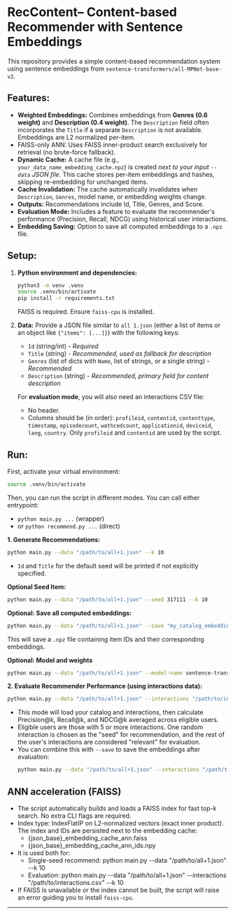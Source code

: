 # RecContent– Content-based Recommender with Sentence Embeddings

This repository provides a simple content-based recommendation system using sentence embeddings from `sentence-transformers/all-MPNet-base-v2`.

## Features:
- **Weighted Embeddings:** Combines embeddings from **Genres (0.6 weight)** and **Description (0.4 weight)**. The `Description` field often incorporates the `Title` if a separate `Description` is not available. Embeddings are L2 normalized per-item.
- FAISS-only ANN: Uses FAISS inner-product search exclusively for retrieval (no brute-force fallback).
- **Dynamic Cache:** A cache file (e.g., `your_data_name_embedding_cache.npz`) is created *next to your input `--data` JSON file*. This cache stores per-item embeddings and hashes, skipping re-embedding for unchanged items.
- **Cache Invalidation:** The cache automatically invalidates when `Description`, `Genres`, model name, or embedding weights change.
- **Outputs:** Recommendations include Id, Title, Genres, and Score.
- **Evaluation Mode:** Includes a feature to evaluate the recommender's performance (Precision, Recall, NDCG) using historical user interactions.
- **Embedding Saving:** Option to save all computed embeddings to a `.npz` file.

## Setup:
1) **Python environment and dependencies:**
   ```bash
   python3 -m venv .venv
   source .venv/bin/activate
   pip install -r requirements.txt
   ```
   FAISS is required. Ensure `faiss-cpu` is installed.

2) **Data:**
   Provide a JSON file similar to `all 1.json` (either a list of items or an object like `{"items": [...]}`) with the following keys:
   - `Id` (string/int) - *Required*
   - `Title` (string) - *Recommended, used as fallback for description*
   - `Genres` (list of dicts with `Name`, list of strings, or a single string) - *Recommended*
   - `Description` (string) - *Recommended, primary field for content description*

   For **evaluation mode**, you will also need an interactions CSV file:
   - No header.
   - Columns should be (in order): `profileid`, `contentid`, `contenttype`, `timestamp`, `episodecount`, `wathcedcount`, `applicationid`, `deviceid`, `lang`, `country`. Only `profileid` and `contentid` are used by the script.

## Run:

First, activate your virtual environment:
```bash
source .venv/bin/activate
```

Then, you can run the script in different modes. You can call either entrypoint:
- `python main.py ...` (wrapper)
- or `python recommend.py ...` (direct)

**1. Generate Recommendations:**
   ```bash
   python main.py --data "/path/to/all+1.json" --k 10
   ```
   - `Id` and `Title` for the default seed will be printed if not explicitly specified.

   **Optional Seed Item:**
   ```bash
   python main.py --data "/path/to/all+1.json" --seed 317111 --k 10
   ```

   **Optional: Save all computed embeddings:**
   ```bash
   python main.py --data "/path/to/all+1.json" --save "my_catalog_embeddings.npz"
   ```
   This will save a `.npz` file containing item IDs and their corresponding embeddings.

   **Optional: Model and weights**
   ```bash
   python main.py --data "/path/to/all+1.json" --model-name sentence-transformers/all-MPNet-base-v2 --genre-weight 0.6 --desc-weight 0.4
   ```

**2. Evaluate Recommender Performance (using interactions data):**
   ```bash
   python main.py --data "/path/to/all+1.json" --interactions "/path/to/interactions.csv" --k 10
   ```
   - This mode will load your catalog and interactions, then calculate Precision@k, Recall@k, and NDCG@k averaged across eligible users.
   - Eligible users are those with 5 or more interactions. One random interaction is chosen as the "seed" for recommendation, and the rest of the user's interactions are considered "relevant" for evaluation.
   - You can combine this with `--save` to save the embeddings after evaluation:
     ```bash
     python main.py --data "/path/to/all+1.json" --interactions "/path/to/interactions.csv" --k 10 --save "eval_embeddings.npz"
     ```

## ANN acceleration (FAISS)
- The script automatically builds and loads a FAISS index for fast top-k search. No extra CLI flags are required.
- Index type: IndexFlatIP on L2-normalized vectors (exact inner product). The index and IDs are persisted next to the embedding cache:
  - {json_base}_embedding_cache_ann.faiss
  - {json_base}_embedding_cache_ann_ids.npy
- It is used both for:
  - Single-seed recommend: python main.py --data "/path/to/all+1.json" --k 10
  - Evaluation: python main.py --data "/path/to/all+1.json" --interactions "/path/to/interactions.csv" --k 10
- If FAISS is unavailable or the index cannot be built, the script will raise an error guiding you to install `faiss-cpu`.

---
